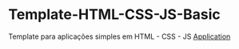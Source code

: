 # Template-HTML-CSS-JS-Basic
Template para aplicações simples em HTML - CSS - JS
[Application](https://google.com)
